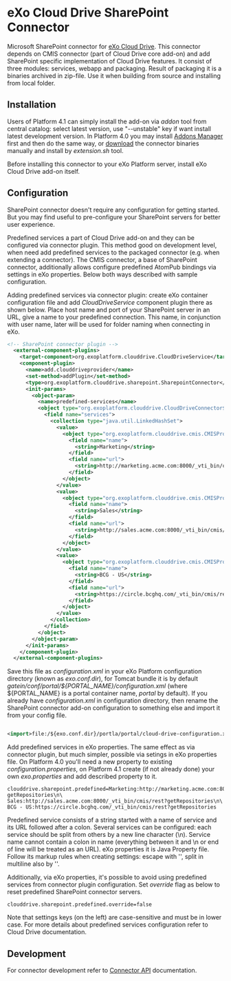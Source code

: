 eXo Cloud Drive SharePoint Connector
====================================

Microsoft SharePoint connector for [eXo Cloud Drive](https://github.com/exo-addons/cloud-drive-extension). This connector depends on CMIS connector (part of Cloud Drive core add-on) and add SharePoint specific implementation of Cloud Drive features.  It consist of three modules: services, webapp and packaging. Result of packaging it is a binaries archived in zip-file. Use it when building from source and installing from local folder.

Installation
------------

Users of Platform 4.1 can simply install the add-on via *addon* tool from central catalog: select latest version, use "--unstable" key if want install latest development version. In Platform 4.0 you may install [Addons Manager](https://github.com/exoplatform/addons-manager) first and then do the same way, or [download](http://sourceforge.net/projects/exo/files/Addons/Cloud%20Drive/) the connector binaries manually and install by _extension.sh_ tool. 

Before installing this connector to your eXo Platform server, install eXo Cloud Drive add-on itself. 

Configuration
-------------

SharePoint connector doesn't require any configuration for getting started. But you may find useful to pre-configure your SharePoint servers for better user experience.

Predefined services a part of Cloud Drive add-on and they can be configured via connector plugin. This method good on development level, when need add predefined services to the packaged connector (e.g. when extending a connector).
The CMIS connector, a base of SharePoint connector, additionally allows configure predefined AtomPub bindings via settings in eXo properties. Below both ways described with sample configuration.

Adding predefined services via connector plugin: create eXo container configuration file and add _CloudDriveService_ component plugin there as shown below. Place host name and port of your SharePoint server in an URL, give a name to your predefined connection. This name, in conjunction with user name, later will be used for folder naming when connecting in eXo.

```xml
<!-- SharePoint connector plugin -->
  <external-component-plugins>
    <target-component>org.exoplatform.clouddrive.CloudDriveService</target-component>
    <component-plugin>
      <name>add.clouddriveprovider</name>
      <set-method>addPlugin</set-method>
      <type>org.exoplatform.clouddrive.sharepoint.SharepointConnector</type>
      <init-params>
        <object-param>
          <name>predefined-services</name>
          <object type="org.exoplatform.clouddrive.CloudDriveConnector$PredefinedServices">
            <field name="services">
              <collection type="java.util.LinkedHashSet">
                <value>
                  <object type="org.exoplatform.clouddrive.cmis.CMISProvider$AtomPub">
                    <field name="name">
                      <string>Marketing</string>
                    </field>
                    <field name="url">
                      <string>http://marketing.acme.com:8000/_vti_bin/cmis/rest?getRepositories</string>
                    </field>
                  </object>
                </value>
                <value>
                  <object type="org.exoplatform.clouddrive.cmis.CMISProvider$AtomPub">
                    <field name="name">
                      <string>Sales</string>
                    </field>
                    <field name="url">
                      <string>http://sales.acme.com:8000/_vti_bin/cmis/rest?getRepositories</string>
                    </field>
                  </object>
                </value>
                <value>
                  <object type="org.exoplatform.clouddrive.cmis.CMISProvider$AtomPub">
                    <field name="name">
                      <string>BCG - US</string>
                    </field>
                    <field name="url">
                      <string>https://circle.bcghq.com/_vti_bin/cmis/rest?getRepositories</string>
                    </field>
                  </object>
                </value>
              </collection>
            </field>
          </object>
        </object-param>
      </init-params>
    </component-plugin>
  </external-component-plugins>
```

Save this file as *configuration.xml* in your eXo Platform configuration directory (known as _exo.conf.dir_), for Tomcat bundle it is by default _gatein/conf/portal/${PORTAL_NAME}/configuration.xml_ (where ${PORTAL_NAME} is a portal container name, *portal* by default). If you already have *configuration.xml* in configuration directory, then rename the SharePoint connector add-on configuration to something else and import it from your config file.

```xml

<import>file:/${exo.conf.dir}/portla/portal/cloud-drive-configuration.xml</import>

```

Add predefined services in eXo properties. The same effect as via connector plugin, but much simpler, possible via setings in eXo properties file. On Platform 4.0 you'll need a new property to existing _configuration.properties_, on Platform 4.1 create (if not already done) your own _exo.properties_ and add described property to it.

```
clouddrive.sharepoint.predefined=Marketing:http://marketing.acme.com:8000/_vti_bin/cmis/rest?getRepositories\n\
Sales:http://sales.acme.com:8000/_vti_bin/cmis/rest?getRepositories\n\
BCG - US:https://circle.bcghq.com/_vti_bin/cmis/rest?getRepositories

```

Predefined service consists of a string started with a name of service and its URL followed after a colon. Several services can be configured: each service should be split from others by a new line character (\n). Service name cannot contain a colon in name (everything between it and \n or end of line will be treated as an URL). eXo properties it is Java Property file. Follow its markup rules when creating settings: escape with '\', split in multiline also by '\'. 

Additionally, via eXo properties, it's possible to avoid using predefined services from connector plugin configuration. Set _override_ flag as below to reset predefined SharePoint connector servers. 

```
clouddrive.sharepoint.predefined.override=false
```
Note that settings keys (on the left) are case-sensitive and must be in lower case. For more details about predefined services configuration refer to Cloud Drive documentation.
 

Development
-----------

For connector development refer to [Connector API](https://github.com/exo-addons/cloud-drive-extension/blob/master/documentation/CONNECTOR_API.md) documentation. 


